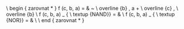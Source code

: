 \ begin { zarovnat * }
    f (c, b, a) = & ~ \ overline {b} \, a + \ overline {c} \, \ overline {b} \\
     f (c, b, a) _ { \ textup {NAND}} = & \\
     f (c, b, a) _ { \ textup {NOR}} = & \\
\ end { zarovnat * }